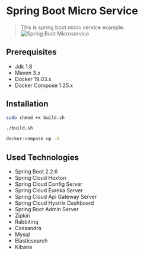 # Spring Boot Micro Service 
> This is spring boot micro service example.
![Spring Boot Microservice](https://i.morioh.com/2019/10/23/b180f9cafa30.jpg)
## Prerequisites

* Jdk 1.8
* Maven 3.x
* Docker 19.03.x
* Docker Compose 1.25.x

## Installation

```sh
sudo chmod +x build.sh
```
```sh
./build.sh
```

```sh
docker-compose up -d
```

## Used Technologies

* Spring Boot 2.2.6
* Spring Cloud Hoxton
* Spring Cloud Config Server
* Spring Cloud Eureka Server
* Spring Cloud Api Gateway Server
* Spring Cloud Hystrix Dashboard
* Spring Boot Admin Server
* Zipkin
* Rabbitmq
* Cassandra
* Mysql
* Elasticsearch
* Kibana


